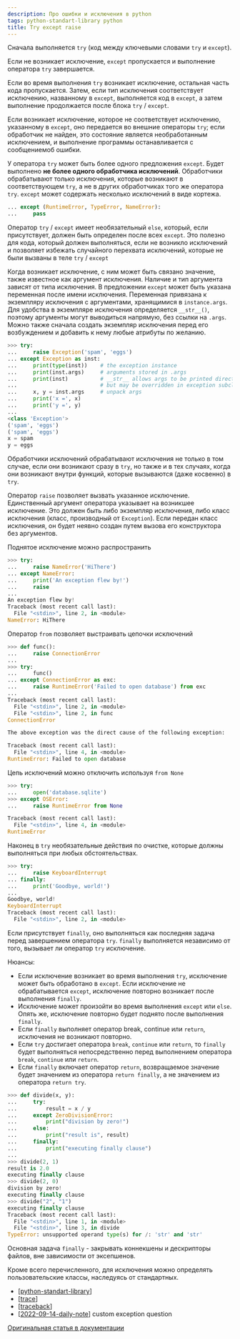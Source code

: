 ```yaml
---
description: Про ошибки и исключения в python
tags: python-standart-library python
title: Try except raise
---
```

Сначала выполняется `try` (код между ключевыми словами `try` и `except`).

Если не возникает исключение, `except` пропускается и выполнение оператора `try` завершается.

Если во время выполнения `try` возникает исключение, остальная часть кода пропускается. Затем, если тип исключения соответствует исключению, названному в `except`, выполняется код в `except`, а затем выполнение продолжается после блока `try` / `except`.

Если возникает исключение, которое не соответствует исключению, указанному в `except`, оно передается во внешние операторы `try`; если обработчик не найден, это состояние является необработанным исключением, и выполнение программы останавливается с сообщениемоб ошибки.

У оператора `try` может быть более одного предложения `except`. Будет выполнено **не более одного обработчика исключений**. Обработчики обрабатывают только исключения, которые возникают в соответствующем `try`, а не в других обработчиках того же оператора `try`. `except` может содержать несколько исключений в виде кортежа.

```python
... except (RuntimeError, TypeError, NameError):
...     pass
```

Оператор `try` / `except` имеет необязательный `else`, который, если присутствует, должен быть определен после всех `except`. Это полезно для кода, который должен выполняться, если не возникло исключений и позволяет избежать случайного перехвата исключений, которые не были вызваны в теле `try` / `except`

Когда возникает исключение, с ним может быть связано значение, также известное как аргумент исключения. Наличие и тип аргумента зависят от типа исключения. В предложении `except` может быть указана переменная после имени исключения. Переменная привязана к экземпляру исключения с аргументами, хранящимися в `instance.args`. Для удобства в экземпляре исключения определяется `__str__()`, поэтому аргументы могут выводиться напрямую, без ссылки на `.args`. Можно также сначала создать экземпляр исключения перед его возбуждением и добавить к нему любые атрибуты по желанию.

```python
>>> try:
...     raise Exception('spam', 'eggs')
... except Exception as inst:
...     print(type(inst))    # the exception instance
...     print(inst.args)     # arguments stored in .args
...     print(inst)          # __str__ allows args to be printed directly,
...                          # but may be overridden in exception subclasses
...     x, y = inst.args     # unpack args
...     print('x =', x)
...     print('y =', y)
...
<class 'Exception'>
('spam', 'eggs')
('spam', 'eggs')
x = spam
y = eggs
```

Обработчики исключений обрабатывают исключения не только в том случае, если они возникают сразу в `try`, но также и в тех случаях, когда они возникают внутри функций, которые вызываются (даже косвенно) в `try`.

Оператор `raise` позволяет вызвать указанное исключение. Единственный аргумент оператора указывает на возникшее исключение. Это должен быть либо экземпляр исключения, либо класс исключения (класс, производный от `Exception`). Если передан класс исключения, он будет неявно создан путем вызова его конструктора без аргументов.

Поднятое исключение можно распространить

```python
>>> try:
...     raise NameError('HiThere')
... except NameError:
...     print('An exception flew by!')
...     raise
...
An exception flew by!
Traceback (most recent call last):
  File "<stdin>", line 2, in <module>
NameError: HiThere
```

Оператор `from` позволяет выстраивать цепочки исключений

```python
>>> def func():
...     raise ConnectionError
...
>>> try:
...     func()
... except ConnectionError as exc:
...     raise RuntimeError('Failed to open database') from exc
...
Traceback (most recent call last):
  File "<stdin>", line 2, in <module>
  File "<stdin>", line 2, in func
ConnectionError

The above exception was the direct cause of the following exception:

Traceback (most recent call last):
  File "<stdin>", line 4, in <module>
RuntimeError: Failed to open database
```

Цепь исключений можно отключить используя `from None`

```python
>>> try:
...     open('database.sqlite')
>>> except OSError:
...     raise RuntimeError from None

Traceback (most recent call last):
  File "<stdin>", line 4, in <module>
RuntimeError
```

Наконец в `try` необязательные действия по очистке, которые должны выполняться при любых обстоятельствах.

```python
>>> try:
...     raise KeyboardInterrupt
... finally:
...     print('Goodbye, world!')
...
Goodbye, world!
KeyboardInterrupt
Traceback (most recent call last):
  File "<stdin>", line 2, in <module>
```

Если присутствует `finally`, оно выполняться как последняя задача перед завершением оператора `try`. `finally` выполняется независимо от того, вызывает ли оператор `try` исключение.

Нюансы:

- Если исключение возникает во время выполнения `try`, исключение может быть обработано в `except`. Если исключение не обрабатывается `except`, исключение повторно возникает после выполнения `finally`.
- Исключение может произойти во время выполнения `except` или `else`. Опять же, исключение повторно будет поднято после выполнения `finally`.
- Если `finally` выполняет оператор break, continue или `return`, исключения не возникают повторно.
- Если `try` достигает оператора `break`, `continue` или `return`, то `finally` будет выполняться непосредственно перед выполнением оператора `break`, `continue` или `return`.
- Если `finally` включает оператор `return`, возвращаемое значение будет значением из оператора `return finally`, а не значением из оператора `return try`.

```python
>>> def divide(x, y):
...     try:
...         result = x / y
...     except ZeroDivisionError:
...         print("division by zero!")
...     else:
...         print("result is", result)
...     finally:
...         print("executing finally clause")
...
>>> divide(2, 1)
result is 2.0
executing finally clause
>>> divide(2, 0)
division by zero!
executing finally clause
>>> divide("2", "1")
executing finally clause
Traceback (most recent call last):
  File "<stdin>", line 1, in <module>
  File "<stdin>", line 3, in divide
TypeError: unsupported operand type(s) for /: 'str' and 'str'
```

Основная задача `finally` - закрывать коннекшены и дескрипторы файлов, вне зависимости от эксепшенов.

Кроме всего перечисленного, для исключения можно определять пользовательские классы, наследуясь от стандартных.

- [[python-standart-library]]
- [[trace]]
- [[traceback]]
- [[2022-09-14-daily-note]] custom exception question

[Оригинальная статья в документации](https://docs.python.org/3/tutorial/errors.html)

[//begin]: # "Autogenerated link references for markdown compatibility"
[python-standart-library]: ../lists/python-standart-library "Стандартная библиотека python и полезные ресурсы"
[trace]: trace "Trace"
[traceback]: traceback "Traceback"
[2022-09-14-daily-note]: ../posts/2022-09-14-daily-note "Some python tricks 2"
[//end]: # "Autogenerated link references"
[//begin]: # "Autogenerated link references for markdown compatibility"
[python-standart-library]: ../lists/python-standart-library "Стандартная библиотека python и полезные ресурсы"
[trace]: trace "Trace"
[traceback]: traceback "Traceback"
[2022-09-14-daily-note]: ../posts/2022-09-14-daily-note "Some python tricks 2"
[//end]: # "Autogenerated link references"